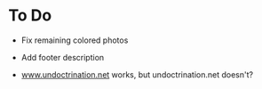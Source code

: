 # To Do
- Fix remaining colored photos
- Add footer description

- www.undoctrination.net works, but undoctrination.net doesn't?